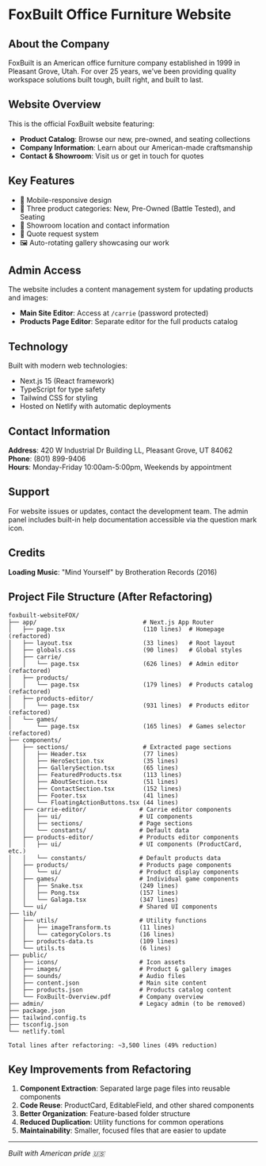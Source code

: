 # FoxBuilt Office Furniture Website

## About the Company
FoxBuilt is an American office furniture company established in 1999 in Pleasant Grove, Utah. For over 25 years, we've been providing quality workspace solutions built tough, built right, and built to last.

## Website Overview
This is the official FoxBuilt website featuring:
- **Product Catalog**: Browse our new, pre-owned, and seating collections
- **Company Information**: Learn about our American-made craftsmanship
- **Contact & Showroom**: Visit us or get in touch for quotes

## Key Features
- 📱 Mobile-responsive design
- 🛒 Three product categories: New, Pre-Owned (Battle Tested), and Seating
- 🏢 Showroom location and contact information
- 📧 Quote request system
- 🖼️ Auto-rotating gallery showcasing our work

## Admin Access
The website includes a content management system for updating products and images:
- **Main Site Editor**: Access at `/carrie` (password protected)
- **Products Page Editor**: Separate editor for the full products catalog

## Technology
Built with modern web technologies:
- Next.js 15 (React framework)
- TypeScript for type safety
- Tailwind CSS for styling
- Hosted on Netlify with automatic deployments

## Contact Information
**Address**: 420 W Industrial Dr Building LL, Pleasant Grove, UT 84062  
**Phone**: (801) 899-9406  
**Hours**: Monday-Friday 10:00am-5:00pm, Weekends by appointment

## Support
For website issues or updates, contact the development team. The admin panel includes built-in help documentation accessible via the question mark icon.

## Credits
**Loading Music**: "Mind Yourself" by Brotheration Records (2016)

## Project File Structure (After Refactoring)

```
foxbuilt-websiteFOX/
├── app/                              # Next.js App Router
│   ├── page.tsx                      (110 lines)  # Homepage (refactored)
│   ├── layout.tsx                    (33 lines)   # Root layout
│   ├── globals.css                   (90 lines)   # Global styles
│   ├── carrie/
│   │   └── page.tsx                  (626 lines)  # Admin editor (refactored)
│   ├── products/
│   │   └── page.tsx                  (179 lines)  # Products catalog (refactored)
│   ├── products-editor/
│   │   └── page.tsx                  (931 lines)  # Products editor (refactored)
│   └── games/
│       └── page.tsx                  (165 lines)  # Games selector (refactored)
├── components/
│   ├── sections/                     # Extracted page sections
│   │   ├── Header.tsx                (77 lines)
│   │   ├── HeroSection.tsx           (35 lines)
│   │   ├── GallerySection.tsx        (65 lines)
│   │   ├── FeaturedProducts.tsx      (113 lines)
│   │   ├── AboutSection.tsx          (51 lines)
│   │   ├── ContactSection.tsx        (152 lines)
│   │   ├── Footer.tsx                (41 lines)
│   │   └── FloatingActionButtons.tsx (44 lines)
│   ├── carrie-editor/               # Carrie editor components
│   │   ├── ui/                      # UI components
│   │   ├── sections/                # Page sections
│   │   └── constants/               # Default data
│   ├── products-editor/             # Products editor components
│   │   ├── ui/                      # UI components (ProductCard, etc.)
│   │   └── constants/               # Default products data
│   ├── products/                    # Products page components
│   │   └── ui/                      # Product display components
│   ├── games/                       # Individual game components
│   │   ├── Snake.tsx                (249 lines)
│   │   ├── Pong.tsx                 (157 lines)
│   │   └── Galaga.tsx               (347 lines)
│   └── ui/                          # Shared UI components
├── lib/
│   ├── utils/                       # Utility functions
│   │   ├── imageTransform.ts        (11 lines)
│   │   └── categoryColors.ts        (16 lines)
│   ├── products-data.ts             (109 lines)
│   └── utils.ts                     (6 lines)
├── public/
│   ├── icons/                       # Icon assets
│   ├── images/                      # Product & gallery images
│   ├── sounds/                      # Audio files
│   ├── content.json                 # Main site content
│   ├── products.json                # Products catalog content
│   └── FoxBuilt-Overview.pdf        # Company overview
├── admin/                           # Legacy admin (to be removed)
├── package.json
├── tailwind.config.ts
├── tsconfig.json
└── netlify.toml

Total lines after refactoring: ~3,500 lines (49% reduction)
```

## Key Improvements from Refactoring

1. **Component Extraction**: Separated large page files into reusable components
2. **Code Reuse**: ProductCard, EditableField, and other shared components
3. **Better Organization**: Feature-based folder structure
4. **Reduced Duplication**: Utility functions for common operations
5. **Maintainability**: Smaller, focused files that are easier to update

---

*Built with American pride 🇺🇸*